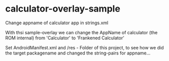 calculator-overlay-sample
=========================

Change appname of calculator app in strings.xml

With thsi sample-overlay we can change the AppName of calculator (the ROM internal) from 'Calculator' to 'Frankened Calculator'

Set AndroidManifest.xml and /res - Folder of this project, to see how we did the target packagename 
and changed the string-pairs for appname... 
